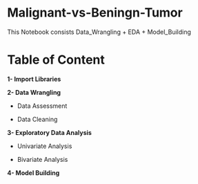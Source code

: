 # Malignant-vs-Beningn-Tumor
This Notebook consists Data_Wrangling + EDA + Model_Building

# Table of Content

**1- Import Libraries**

**2- Data Wrangling**

   - Data Assessment
  
   - Data Cleaning
   
**3- Exploratory Data Analysis**

   - Univariate Analysis
   
   - Bivariate Analysis
   
**4- Model Building**
